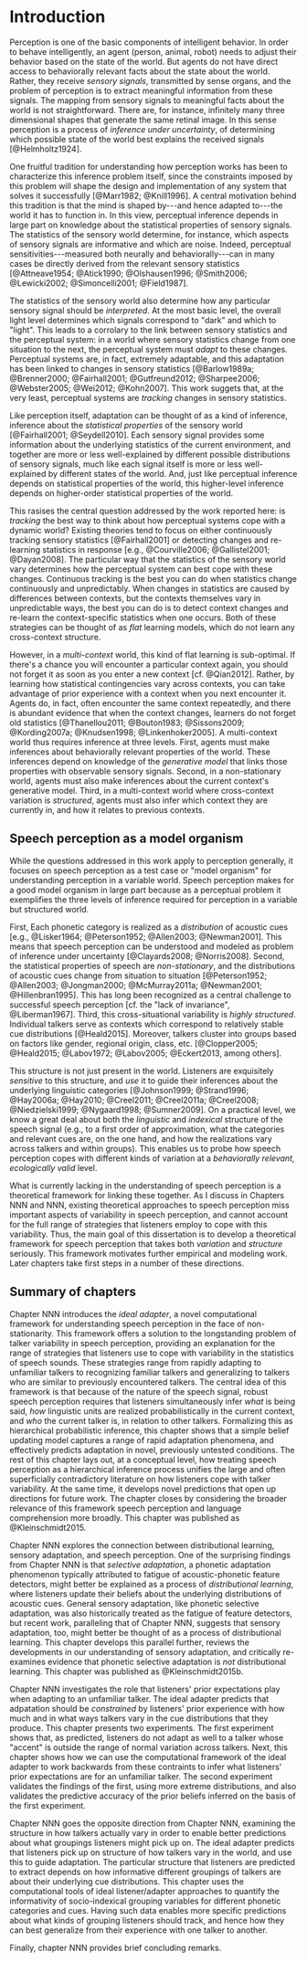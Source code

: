# Introduction

Perception is one of the basic components of intelligent behavior. In order to
behave intelligently, an agent (person, animal, robot) needs to adjust their
behavior based on the state of the world. But agents do not have direct access
to behaviorally relevant facts about the state about the world. Rather, they
receive _sensory signals_, transmitted by sense organs, and the problem of
perception is to extract meaningful information from these signals. The mapping
from sensory signals to meaningful facts about the world is not
straightforward. There are, for instance, infinitely many three dimensional
shapes that generate the same retinal image. In this sense perception is a
process of _inference under uncertainty_, of determining which possible state of
the world best explains the received signals [@Helmholtz1924].

One fruitful tradition for understanding how perception works has been to
characterize this inference problem itself, since the constraints imposed by
this problem will shape the design and implementation of any system that solves
it successfully [@Marr1982; @Knill1996]. A central motivation behind this
tradition is that the mind is shaped by---and hence adapted to---the world it
has to function in.  In this view, perceptual inference depends in large part on
knowledge about the statistical properties of sensory signals. The statistics of
the sensory world determine, for instance, which aspects of sensory signals are
informative and which are noise.  Indeed, perceptual sensitivities---measured
both neurally and behaviorally---can in many cases be directly derived from the
relevant sensory statistics
[@Attneave1954; @Atick1990; @Olshausen1996; @Smith2006; @Lewicki2002; @Simoncelli2001; @Field1987].

The statistics of the sensory world also determine how any particular sensory
signal should be _interpreted_. At the most basic level, the overall light level
determines which signals correspond to "dark" and which to "light". This leads
to a corrolary to the link between sensory statistics and the perceptual system:
in a world where sensory statistics change from one situation to the next, the
perceptual system must _adapt_ to these changes. Perceptual systems are, in
fact, extremely adaptable, and this adaptation has been linked to changes in
sensory statistics
[@Barlow1989a; @Brenner2000; @Fairhall2001; @Gutfreund2012; @Sharpee2006; @Webster2005; @Wei2012; @Kohn2007]. This
work suggets that, at the very least, perceptual systems are _tracking_ changes
in sensory statistics.

Like perception itself, adaptation can be thought of as a kind of inference,
inference about the _statistical properties_ of the sensory world
[@Fairhall2001; @Seydell2010]. Each sensory signal provides some information
about the underlying statistics of the current environment, and together are
more or less well-explained by different possible distributions of sensory
signals, much like each signal itself is more or less well-explained by
different states of the world. And, just like perceptual inference depends on
statistical properties of the world, this higher-level inference depends on
higher-order statistical properties of the world.

This rasises the central question addressed by the work reported here: is
_tracking_ the best way to think about how perceptual systems cope with a
dynamic world? Existing theories tend to focus on either continuously tracking
sensory statistics [@Fairhall2001] or detecting changes and re-learning
statistics in response [e.g., @Courville2006; @Gallistel2001; @Dayan2008].  The
particular way that the statistics of the sensory world vary determines how the
perceptual system can best cope with these changes. Continuous tracking is the
best you can do when statistics change continuously and unpredictably. When
changes in statistics are caused by differences between contexts, but the
contexts themselves vary in unpredictable ways, the best you can do is to detect
context changes and re-learn the context-specific statistics when one
occurs. Both of these strategies can be thought of as _flat_ learning models,
which do not learn any cross-context structure.

However, in a _multi-context_ world, this kind of flat learning is
sub-optimal. If there's a chance you will encounter a particular context again,
you should not forget it as soon as you enter a new context
[cf. @Qian2012]. Rather, by learning how statistical contingencies vary across
contexts, you can take advantage of prior experience with a context when you
next encounter it. Agents do, in fact, often encounter the same context
repeatedly, and there is abundant evidence that when the context changes,
learners do not forget old statistics
[@Thanellou2011; @Bouton1983; @Sissons2009; @Kording2007a; @Knudsen1998; @Linkenhoker2005].
A multi-context world thus requires inference at three levels. First, agents
must make inferences about behaviorally relevant properties of the world. These
inferences depend on knowledge of the _generative model_ that links those
properties with observable sensory signals. Second, in a non-stationary world,
agents must also make inferences about the current context's generative
model. Third, in a multi-context world where cross-context variation is
_structured_, agents must also infer which context they are currently in, and
how it relates to previous contexts.

## Speech perception as a model organism

While the questions addressed in this work apply to perception generally, it focuses on speech perception as a test case or "model organism" for understanding perception in a variable world. Speech perception makes for a good model organism in large part because as a perceptual problem it exemplifies the three levels of inference required for perception in a variable but structured world.

First, Each phonetic category is realized as a _distribution_ of acoustic cues 
[e.g., @Lisker1964; @Peterson1952; @Allen2003; @Newman2001]. This means that 
speech perception can be understood and modeled as problem of inference under
uncertainty [@Clayards2008; @Norris2008]. Second, the statistical properties of
speech are _non-stationary_, and the distributions of acoustic cues change from
situation to situation [@Peterson1952; @Allen2003; @Jongman2000; @McMurray2011a;
@Newman2001; @Hillenbran1995]. This has long been recognized as a central
challenge to successful speech perception [cf. the "lack of invariance",
@Liberman1967]. Third, this cross-situational variability is _highly
structured_. Individual talkers serve as contexts which correspond to relatively
stable cue distributions [@Heald2015].  Moreover, talkers cluster into groups
based on factors like gender, regional origin, class, etc. [@Clopper2005; @Heald2015; @Labov1972; @Labov2005; @Eckert2013, among others].

This structure is not just present in the world. Listeners are exquisitely
_sensitive_ to this structure, and _use_ it to guide their inferences about the
underlying linguistic categories [@Johnson1999; @Strand1996; @Hay2006a; 
@Hay2010; @Creel2011; @Creel2011a; @Creel2008; @Niedzielski1999; @Nygaard1998; 
@Sumner2009]. On a practical level, we know a great deal about both the
_linguistic_ and _indexical_ structure of the speech signal (e.g., to a first
order of approximation, what the categories and relevant cues are, on the one
hand, and how the realizations vary across talkers and within groups). This
enables us to probe how speech perception copes with different kinds of
variation at a _behaviorally relevant, ecologically valid_ level.

What is currently lacking in the understanding of speech perception is a
theoretical framework for linking these together. As I discuss in Chapters NNN
and NNN, existing theoretical approaches to speech perception miss important
aspects of variability in speech perception, and cannot account for the full
range of strategies that listeners employ to cope with this variability.  Thus,
the main goal of this dissertation is to develop a theoretical framework for
speech perception that takes both _variation_ and _structure_ seriously.  This
framework motivates further empirical and modeling work. Later chapters take
first steps in a number of these directions.

## Summary of chapters

Chapter NNN introduces the _ideal adapter_, a novel computational framework for
understanding speech perception in the face of non-stationarity. This framework
offers a solution to the longstanding problem of talker variability in speech
perception, providing an explanation for the range of strategies that listeners
use to cope with variability in the statistics of speech sounds. These
strategies range from rapidly adapting to unfamiliar talkers to recognizing
familiar talkers and generalizing to talkers who are similar to previously
encountered talkers. The central idea of this framework is that because of the
nature of the speech signal, robust speech perception requires that listeners
simultaneously infer _what_ is being said, _how_ linguistic units are realized
probabilistically in the current context, and _who_ the current talker is, in
relation to other talkers. Formalizing this as hierarchical probabilistic
inference, this chapter shows that a simple belief updating model captures a
range of rapid adaptation phenomena, and effectively predicts adaptation in
novel, previously untested conditions. The rest of this chapter lays out, at a
conceptual level, how treating speech perception as a hierarchical inference
process unifies the large and often superficially contradictory literature on
how listeners cope with talker variability. At the same time, it develops novel
predictions that open up directions for future work. The chapter closes by
considering the broader relevance of this framework speech perception and
language comprehension more broadly. This chapter was published as
@Kleinschmidt2015.

Chapter NNN explores the connection between distributional learning, sensory
adaptation, and speech perception. One of the surprising findings from Chapter
NNN is that _selective adaptation_, a phonetic adaptation phenomenon typically
attributed to fatigue of acoustic-phonetic feature detectors, might better be
explained as a process of _distributional learning_, where listeners update
their beliefs about the underlying distributions of acoustic cues. General
sensory adaptation, like phonetic selective adaptation, was also historically
treated as the fatigue of feature detectors, but recent work, paralleling that
of Chapter NNN, suggests that sensory adaptation, too, might better be thought
of as a process of distributional learning. This chapter develops this parallel
further, reviews the developments in our understanding of sensory adaptation,
and critically re-examines evidence that phonetic selective adaptation is _not_
distributional learning. This chapter was published as @Kleinschmidt2015b.

Chapter NNN investigates the role that listeners' prior expectations play when
adapting to an unfamiliar talker. The ideal adapter predicts that adpatation
should be _constrained_ by listeners' prior experience with how much and in what
ways talkers vary in the cue distributions that they produce. This chapter
presents two experiments. The first experiment shows that, as predicted,
listeners do not adapt as well to a talker whose "accent" is outside the range
of normal variation across talkers. Next, this chapter shows how we can use the
computational framework of the ideal adapter to work backwards from these
contraints to infer what listeners' prior expectations are for an unfamiliar
talker. The second experiment validates the findings of the first, using more
extreme distributions, and also validates the predictive accuracy of the prior
beliefs inferred on the basis of the first experiment.

Chapter NNN goes the opposite direction from Chapter NNN, examining the
structure in how talkers actually vary in order to enable better predictions
about what groupings listeners might pick up on. The ideal adapter predicts that
listeners pick up on structure of how talkers vary in the world, and use this to
guide adaptation. The particular structure that listeners are predicted to
extract depends on how informative different groupings of talkers are about
their underlying cue distributions.  This chapter uses the computational tools
of ideal listener/adapter approaches to quantify the informativity of
socio-indexical grouping variables for different phonetic categories and
cues. Having such data enables more specific predictions about what kinds of
grouping listeners should track, and hence how they can best generalize from
their experience with one talker to another.

Finally, chapter NNN provides brief concluding remarks.

